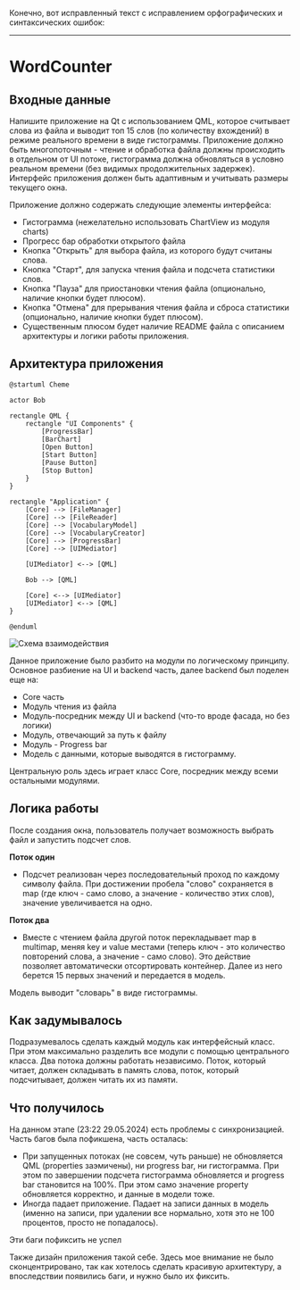 Конечно, вот исправленный текст с исправлением орфографических и синтаксических ошибок:

---

# WordCounter

## Входные данные

Напишите приложение на Qt с использованием QML, которое считывает слова из файла и выводит топ 15 слов (по количеству вхождений) в режиме реального времени в виде гистограммы. Приложение должно быть многопоточным - чтение и обработка файла должны происходить в отдельном от UI потоке, гистограмма должна обновляться в условно реальном времени (без видимых продолжительных задержек). Интерфейс приложения должен быть адаптивным и учитывать размеры текущего окна.

Приложение должно содержать следующие элементы интерфейса:
* Гистограмма (нежелательно использовать ChartView из модуля charts)
* Прогресс бар обработки открытого файла
* Кнопка "Открыть" для выбора файла, из которого будут считаны слова.
* Кнопка "Старт", для запуска чтения файла и подсчета статистики слов.
* Кнопка "Пауза" для приостановки чтения файла (опционально, наличие кнопки будет плюсом).
* Кнопка "Отмена" для прерывания чтения файла и сброса статистики (опционально, наличие кнопки будет плюсом).
* Существенным плюсом будет наличие README файла с описанием архитектуры и логики работы приложения.

## Архитектура приложения

```
@startuml Cheme

actor Bob

rectangle QML {
    rectangle "UI Components" {
        [ProgressBar]
        [BarChart]
        [Open Button]
        [Start Button]
        [Pause Button]
        [Stop Button]
    }
}

rectangle "Application" {
    [Core] --> [FileManager]
    [Core] --> [FileReader]
    [Core] --> [VocabularyModel]
    [Core] --> [VocabularyCreator]
    [Core] --> [ProgressBar]
    [Core] --> [UIMediator]

    [UIMediator] <--> [QML]

    Bob --> [QML]

    [Core] <--> [UIMediator]
    [UIMediator] <--> [QML]
}

@enduml
```

![Схема взаимодействия](./Sheme.jpg)

Данное приложение было разбито на модули по логическому принципу. Основное разбиение на UI и backend часть, далее backend был поделен еще на:
* Core часть
* Модуль чтения из файла
* Модуль-посредник между UI и backend (что-то вроде фасада, но без логики)
* Модуль, отвечающий за путь к файлу
* Модуль - Progress bar
* Модель с данными, которые выводятся в гистограмму.

Центральную роль здесь играет класс Core, посредник между всеми остальными модулями. 

## Логика работы

После создания окна, пользователь получает возможность выбрать файл и запустить подсчет слов.

**Поток один**
* Подсчет реализован через последовательный проход по каждому символу файла. При достижении пробела "слово" сохраняется в map (где ключ - само слово, а значение - количество этих слов), значение увеличивается на одно. 

**Поток два**
* Вместе с чтением файла другой поток перекладывает map в multimap, меняя key и value местами (теперь ключ - это количество повторений слова, а значение - само слово). Это действие позволяет автоматически отсортировать контейнер. Далее из него берется 15 первых значений и передается в модель.

Модель выводит "словарь" в виде гистограммы.

## Как задумывалось

Подразумевалось сделать каждый модуль как интерфейсный класс. При этом максимально разделить все модули с помощью центрального класса. Два потока должны работать независимо. Поток, который читает, должен складывать в память слова, поток, который подсчитывает, должен читать их из памяти.

## Что получилось

На данном этапе (23:22 29.05.2024) есть проблемы с синхронизацией. Часть багов была пофикшена, часть осталась:
* При запущенных потоках (не совсем, чуть раньше) не обновляется QML (properties заэмичены), ни progress bar, ни гистограмма. При этом по завершении подсчета гистограмма обновляется и progress bar становится на 100%. При этом само значение property обновляется корректно, и данные в модели тоже.
* Иногда падает приложение. Падает на записи данных в модель (именно на записи, при удалении все нормально, хотя это не 100 процентов, просто не попадалось).

Эти баги пофиксить не успел

Также дизайн приложения такой себе. Здесь мое внимание не было сконцентрировано, так как хотелось сделать красивую архитектуру, а впоследствии появились баги, и нужно было их фиксить.

